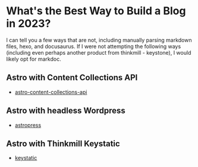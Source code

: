 # What's the Best Way to Build a Blog in 2023?

I can tell you a few ways that are not, including manually parsing markdown files, hexo, and docusaurus. If I were not attempting the following ways (including even perhaps another product from thinkmill - keystone), I would likely opt for markdoc.

## Astro with Content Collections API

- [astro-content-collections-api](https://www.youtube.com/watch?v=zUmqmuSvJMs)

## Astro with headless Wordpress

- [astropress](https://blog.openreplay.com/building-an-astro-website-with-wordpress-as-a-headless-cms/)

## Astro with Thinkmill Keystatic

- [keystatic](https://keystatic.thinkmill.com.au/)
